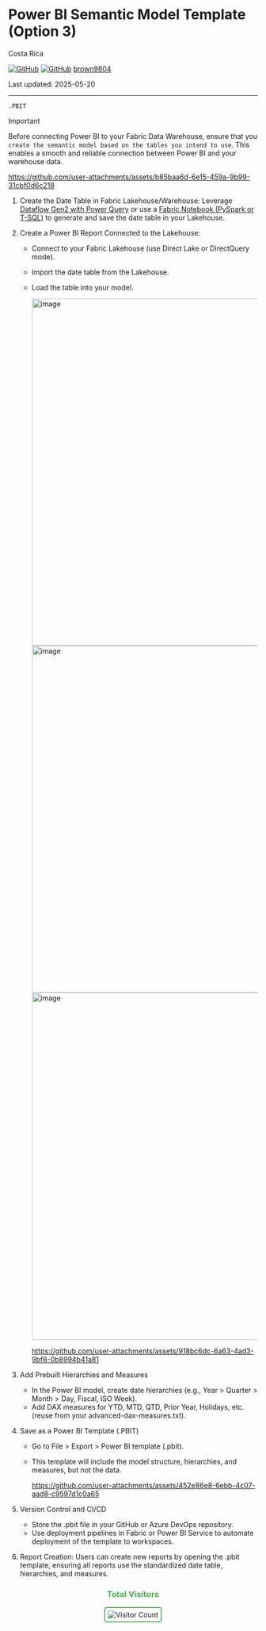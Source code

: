 # Power BI Semantic Model Template (Option 3) 

Costa Rica

[![GitHub](https://badgen.net/badge/icon/github?icon=github&label)](https://github.com)
[![GitHub](https://img.shields.io/badge/--181717?logo=github&logoColor=ffffff)](https://github.com/)
[brown9804](https://github.com/brown9804)

Last updated: 2025-05-20

----------

`.PBIT`

> [!IMPORTANT]
> Before connecting Power BI to your Fabric Data Warehouse, ensure that you `create the semantic model based on the tables you intend to use`. This enables a smooth and reliable connection between Power BI and your warehouse data.

https://github.com/user-attachments/assets/b85baa6d-6e15-459a-9b99-31cbf0d6c218

1. Create the Date Table in Fabric Lakehouse/Warehouse: Leverage [Dataflow Gen2 with Power Query](./Op1-DataflowGen2.md) or use a [Fabric Notebook (PySpark or T-SQL)](./Op2-Notebook-based.md) to generate and save the date table in your Lakehouse.
2. Create a Power BI Report Connected to the Lakehouse:
    - Connect to your Fabric Lakehouse (use Direct Lake or DirectQuery mode).
    - Import the date table from the Lakehouse.
    - Load the table into your model.

        <img width="700" alt="image" src="https://github.com/user-attachments/assets/7f232b39-ce2b-49bf-a62c-a1b76c777de7">

        <img width="700" alt="image" src="https://github.com/user-attachments/assets/f0f9d806-f322-4418-a96c-752891c44ee8">

        <img width="700" alt="image" src="https://github.com/user-attachments/assets/55d71480-a334-43a1-8405-333009862ec8">

        https://github.com/user-attachments/assets/918bc6dc-6a63-4ad3-9bf8-0b8994b41a81

3. Add Prebuilt Hierarchies and Measures
    - In the Power BI model, create date hierarchies (e.g., Year > Quarter > Month > Day, Fiscal, ISO Week).
    - Add DAX measures for YTD, MTD, QTD, Prior Year, Holidays, etc. (reuse from your advanced-dax-measures.txt).
4. Save as a Power BI Template (.PBIT)
    - Go to File > Export > Power BI template (.pbit).
    - This template will include the model structure, hierarchies, and measures, but not the data.

        https://github.com/user-attachments/assets/452e86e8-6ebb-4c07-aad8-c9597d1c0a65

5. Version Control and CI/CD
    - Store the .pbit file in your GitHub or Azure DevOps repository.
    - Use deployment pipelines in Fabric or Power BI Service to automate deployment of the template to workspaces.
6. Report Creation: Users can create new reports by opening the .pbit template, ensuring all reports use the standardized date table, hierarchies, and measures.

<div align="center">
  <h3 style="color: #4CAF50;">Total Visitors</h3>
  <img src="https://profile-counter.glitch.me/brown9804/count.svg" alt="Visitor Count" style="border: 2px solid #4CAF50; border-radius: 5px; padding: 5px;"/>
</div>
